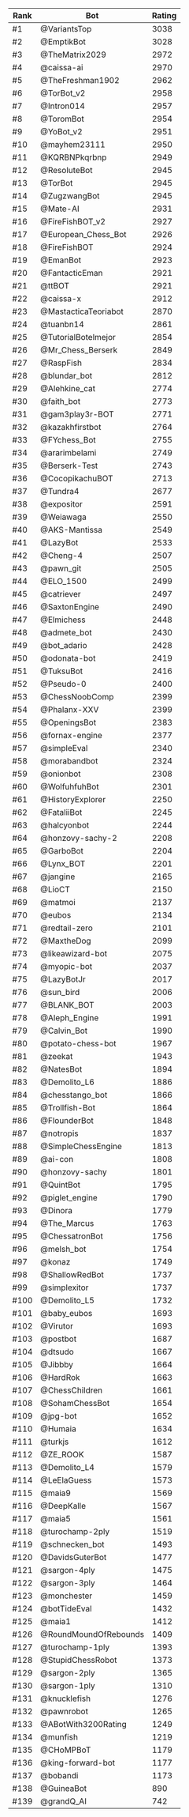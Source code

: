 Rank|Bot|Rating
---|---|---
#1|@VariantsTop|3038
#2|@EmptikBot|3028
#3|@TheMatrix2029|2972
#4|@caissa-ai|2970
#5|@TheFreshman1902|2962
#6|@TorBot_v2|2958
#7|@Intron014|2957
#8|@ToromBot|2954
#9|@YoBot_v2|2951
#10|@mayhem23111|2950
#11|@KQRBNPkqrbnp|2949
#12|@ResoluteBot|2945
#13|@TorBot|2945
#14|@ZugzwangBot|2945
#15|@Mate-AI|2931
#16|@FireFishBOT_v2|2927
#17|@European_Chess_Bot|2926
#18|@FireFishBOT|2924
#19|@EmanBot|2923
#20|@FantacticEman|2921
#21|@ttBOT|2921
#22|@caissa-x|2912
#23|@MastacticaTeoriabot|2870
#24|@tuanbn14|2861
#25|@TutorialBotelmejor|2854
#26|@Mr_Chess_Berserk|2849
#27|@RaspFish|2834
#28|@blundar_bot|2812
#29|@Alehkine_cat|2774
#30|@faith_bot|2773
#31|@gam3play3r-BOT|2771
#32|@kazakhfirstbot|2764
#33|@FYchess_Bot|2755
#34|@ararimbelami|2749
#35|@Berserk-Test|2743
#36|@CocopikachuBOT|2713
#37|@Tundra4|2677
#38|@expositor|2591
#39|@Weiawaga|2550
#40|@AKS-Mantissa|2549
#41|@LazyBot|2533
#42|@Cheng-4|2507
#43|@pawn_git|2505
#44|@ELO_1500|2499
#45|@catriever|2497
#46|@SaxtonEngine|2490
#47|@Elmichess|2448
#48|@admete_bot|2430
#49|@bot_adario|2428
#50|@odonata-bot|2419
#51|@TuksuBot|2416
#52|@Pseudo-0|2400
#53|@ChessNoobComp|2399
#54|@Phalanx-XXV|2399
#55|@OpeningsBot|2383
#56|@fornax-engine|2377
#57|@simpleEval|2340
#58|@morabandbot|2324
#59|@onionbot|2308
#60|@WolfuhfuhBot|2301
#61|@HistoryExplorer|2250
#62|@FataliiBot|2245
#63|@halcyonbot|2244
#64|@honzovy-sachy-2|2208
#65|@GarboBot|2204
#66|@Lynx_BOT|2201
#67|@jangine|2165
#68|@LioCT|2150
#69|@matmoi|2137
#70|@eubos|2134
#71|@redtail-zero|2101
#72|@MaxtheDog|2099
#73|@likeawizard-bot|2075
#74|@myopic-bot|2037
#75|@LazyBotJr|2017
#76|@sun_bird|2006
#77|@BLANK_BOT|2003
#78|@Aleph_Engine|1991
#79|@Calvin_Bot|1990
#80|@potato-chess-bot|1967
#81|@zeekat|1943
#82|@NatesBot|1894
#83|@Demolito_L6|1886
#84|@chesstango_bot|1866
#85|@Trollfish-Bot|1864
#86|@FlounderBot|1848
#87|@notropis|1837
#88|@SimpleChessEngine|1813
#89|@ai-con|1808
#90|@honzovy-sachy|1801
#91|@QuintBot|1795
#92|@piglet_engine|1790
#93|@Dinora|1779
#94|@The_Marcus|1763
#95|@ChessatronBot|1756
#96|@melsh_bot|1754
#97|@konaz|1749
#98|@ShallowRedBot|1737
#99|@simplexitor|1737
#100|@Demolito_L5|1732
#101|@baby_eubos|1693
#102|@Virutor|1693
#103|@postbot|1687
#104|@dtsudo|1667
#105|@Jibbby|1664
#106|@HardRok|1663
#107|@ChessChildren|1661
#108|@SohamChessBot|1654
#109|@jpg-bot|1652
#110|@Humaia|1634
#111|@turkjs|1612
#112|@ZE_ROOK|1587
#113|@Demolito_L4|1579
#114|@LeElaGuess|1573
#115|@maia9|1569
#116|@DeepKalle|1567
#117|@maia5|1561
#118|@turochamp-2ply|1519
#119|@schnecken_bot|1493
#120|@DavidsGuterBot|1477
#121|@sargon-4ply|1475
#122|@sargon-3ply|1464
#123|@monchester|1459
#124|@botTideEval|1432
#125|@maia1|1412
#126|@RoundMoundOfRebounds|1409
#127|@turochamp-1ply|1393
#128|@StupidChessRobot|1373
#129|@sargon-2ply|1365
#130|@sargon-1ply|1310
#131|@knucklefish|1276
#132|@pawnrobot|1265
#133|@ABotWith3200Rating|1249
#134|@munfish|1219
#135|@CHoMPBoT|1179
#136|@king-forward-bot|1177
#137|@bobandi|1173
#138|@GuineaBot|890
#139|@grandQ_AI|742
